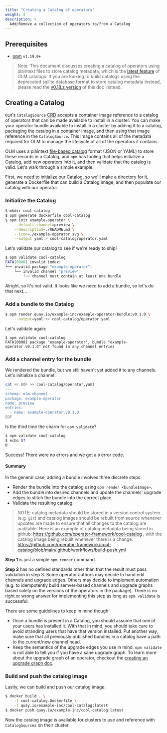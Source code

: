 ```yaml
---
title: "Creating a Catalog of operators"
weight: 3
description: >
  Add/Remove a collection of operators to/from a Catalog
---
```


## Prerequisites

- [opm](https://github.com/operator-framework/operator-registry/releases) `v1.19.0+`

>Note: This document discusses creating a catalog of operators using plaintext files to store catalog metadata, which is the [latest feature][file-based-catalog-spec] of OLM catalogs. If you are looking to build catalogs using the deprecated sqllite database format to store catalog metadata instead, please read the [v0.18.z version][v0.18.z-version] of this doc instead. 
## Creating a Catalog

`OLM`'s `CatalogSource` [CRD][catalogsource-crd] accepts a container image reference to a catalog of operators that can
be made available to install in a cluster. You can make your operator bundle available to install in a cluster by adding
it to a catalog, packaging the catalog in a container image, and then using that image reference in the `CatalogSource`.
This image contains all of the metadata required for OLM to manage the lifecycle of all of the operators it contains.

OLM uses a plaintext [file-based catalog][file-based-catalog-spec] format (JSON or YAML) to store these records in a Catalog, and `opm` has tooling
that helps initialize a Catalog, add new operators into it, and then validate that the catalog is valid. Let's walk
through a simple example.

First, we need to initialize our Catalog, so we'll make a directory for it, generate a Dockerfile that can build a Catalog
image, and then populate our catalog with our operator.


### Initialize the Catalog
```sh
$ mkdir cool-catalog
$ opm generate dockerfile cool-catalog
$ opm init example-operator \
    --default-channel=preview \
    --description=./README.md \
    --icon=./example-operator.svg \
    --output yaml > cool-catalog/operator.yaml
```

Let's validate our catalog to see if we're ready to ship!
```sh
$ opm validate cool-catalog
FATA[0000] invalid index:
└── invalid package "example-operator":
    └── invalid channel "preview":
        └── channel must contain at least one bundle
```

Alright, so it's not valid. It looks like we need to add a bundle, so let's do
that next...

### Add a bundle to the Catalog

```sh
$ opm render quay.io/example-inc/example-operator-bundle:v0.1.0 \
    --output=yaml >> cool-catalog/operator.yaml
```

Let's validate again:
```
$ opm validate cool-catalog
FATA[0000] package "example-operator", bundle "example-operator.v0.1.0" not found in any channel entries
```

### Add a channel entry for the bundle

We rendered the bundle, but we still haven't yet added it to any channels.
Let's initialize a channel:
```sh
cat << EOF >> cool-catalog/operator.yaml
---
schema: olm.channel
package: example-operator
name: preview
entries:
  - name: example-operator.v0.1.0
EOF
```

Is the third time the charm for `opm validate`?

```sh
$ opm validate cool-catalog
$ echo $?
0
```

Success! There were no errors and we got a `0` error code.

#### Summary
In the general case, adding a bundle involves three discrete steps:
- Render the bundle into the catalog using `opm render <bundleImage>`.
- Add the bundle into desired channels and update the channels' upgrade edges
  to stitch the bundle into the correct place.
- Validate the resulting catalog.

> NOTE: catalog metadata should be stored in a version control system (e.g. `git`) and catalog images should be rebuilt from source
whenever updates are made to ensure that all changes to the catalog are auditable. Here is an example of catalog metadata being stored 
in github: https://github.com/operator-framework/cool-catalog , with the catalog image being rebuilt whenever there is a change: 
https://github.com/operator-framework/cool-catalog/blob/main/.github/workflows/build-push.yml

**Step 1** is just a simple `opm render` command.

**Step 2** has no defined standards other than that the result must pass validation in step 3. Some operator authors may
decide to hand edit channels and upgrade edges. Others may decide to implement automation (e.g. to idempotently
build semver-based channels and upgrade graphs based solely on the versions of the operators in the package). There is
no right or wrong answer for implementing this step as long as `opm validate` is successful.

There are some guidelines to keep in mind though:
- Once a bundle is present in a Catalog, you should assume that one of your users has installed it. With that in mind,
  you should take care to avoid stranding users that have that version installed. Put another way, make sure that
  all previously published bundles in a catalog have a path to the current/new channel head.
- Keep the semantics of the upgrade edges you use in mind. `opm validate` is not able to tell you if you have a sane
  upgrade graph. To learn more about the upgrade graph of an operator, checkout the
  [creating an upgrade graph doc][upgrade-graph-doc].

### Build and push the catalog image

Lastly, we can build and push our catalog image:

```sh
$ docker build . \
    -f cool-catalog.Dockerfile \
    -t quay.io/example-inc/cool-catalog:latest
$ docker push quay.io/example-inc/cool-catalog:latest
```

Now the catalog image is available for clusters to use and reference with `CatalogSources` on their cluster.

[catalogsource-crd]: /docs/concepts/crds/catalogsource
[file-based-catalog-spec]: /docs/reference/file-based-catalogs
[upgrade-graph-doc]: /docs/concepts/olm-architecture/operator-catalog/creating-an-update-graph
[v0.18.z-version]:  https://v0-18-z.olm.operatorframework.io/docs/tasks/make-index-available-on-cluster/
